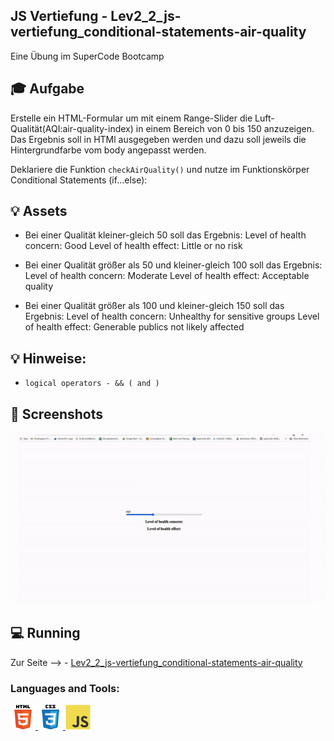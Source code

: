 ## JS Vertiefung - Lev2_2_js-vertiefung_conditional-statements-air-quality

Eine Übung im SuperCode Bootcamp

## 🎓 Aufgabe

Erstelle ein HTML-Formular um mit einem Range-Slider die Luft-Qualität(AQI:air-quality-index) in einem Bereich von 0 bis 150 anzuzeigen.
Das Ergebnis soll in HTMl ausgegeben werden und dazu soll jeweils die Hintergrundfarbe vom body angepasst werden.

Deklariere die Funktion `checkAirQuality()` und nutze im Funktionskörper Conditional Statements (if...else):

## 💡 Assets

- Bei einer Qualität kleiner-gleich 50 soll das Ergebnis:
  Level of health concern: Good
  Level of health effect: Little or no risk

- Bei einer Qualität größer als 50 und kleiner-gleich 100 soll das Ergebnis:
  Level of health concern: Moderate
  Level of health effect: Acceptable quality

- Bei einer Qualität größer als 100 und kleiner-gleich 150 soll das Ergebnis:
  Level of health concern: Unhealthy for sensitive groups
  Level of health effect: Generable publics not likely affected

## 💡 Hinweise:

- `logical operators - && ( and )`

## 📸 Screenshots

![App Screenshot](assets/img/screen.gif)

## 💻 Running

Zur Seite —> - [Lev2_2_js-vertiefung_conditional-statements-air-quality](https://mukkez.github.io/Bootcamp/tasks/Day_50/Lev2_2_js-vertiefung_conditional-statements-air-quality/)

<p align="left">
</p>

<h3 align="left">Languages and Tools:</h3>
<p align="left"> <a href="https://www.w3schools.com/html/" target="_blank" rel="noreferrer"> <img src="https://raw.githubusercontent.com/devicons/devicon/master/icons/html5/html5-original-wordmark.svg" alt="html5" width="40" height="40"/> </a>
<a href="https://www.w3schools.com/css/" target="_blank" rel="noreferrer"> <img src="https://raw.githubusercontent.com/devicons/devicon/master/icons/css3/css3-original-wordmark.svg" alt="css3" width="40" height="40"/> </a> 
<a href="https://www.w3schools.com/css/" target="_blank" rel="noreferrer"> <img src="https://raw.githubusercontent.com/devicons/devicon/master/icons/javascript/javascript-original.svg" alt="css3" width="40" height="40"/> </a> </p>
